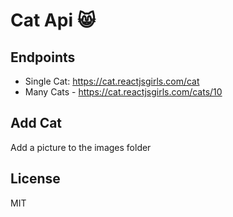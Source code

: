 # Cat Api 😸

## Endpoints

- Single Cat: https://cat.reactjsgirls.com/cat
- Many Cats - https://cat.reactjsgirls.com/cats/10

## Add Cat

Add a picture to the images folder

## License

MIT
